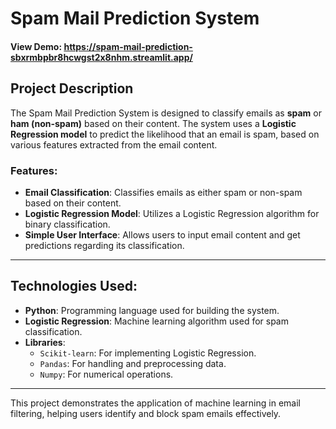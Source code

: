 # Spam Mail Prediction System
#### View Demo: https://spam-mail-prediction-sbxrmbpbr8hcwgst2x8nhm.streamlit.app/

## Project Description
The Spam Mail Prediction System is designed to classify emails as **spam** or **ham (non-spam)** based on their content. The system uses a **Logistic Regression model** to predict the likelihood that an email is spam, based on various features extracted from the email content.

### Features:
- **Email Classification**: Classifies emails as either spam or non-spam based on their content.
- **Logistic Regression Model**: Utilizes a Logistic Regression algorithm for binary classification.
- **Simple User Interface**: Allows users to input email content and get predictions regarding its classification.

---

## Technologies Used:
- **Python**: Programming language used for building the system.
- **Logistic Regression**: Machine learning algorithm used for spam classification.
- **Libraries**: 
  - `Scikit-learn`: For implementing Logistic Regression.
  - `Pandas`: For handling and preprocessing data.
  - `Numpy`: For numerical operations.

---

This project demonstrates the application of machine learning in email filtering, helping users identify and block spam emails effectively.

